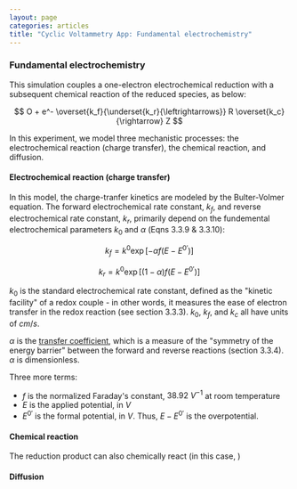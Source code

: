 ```yaml
---
layout: page
categories: articles
title: "Cyclic Voltammetry App: Fundamental electrochemistry"
---
```


### Fundamental electrochemistry

This simulation couples a one-electron electrochemical reduction with a subsequent
chemical reaction of the reduced species, as below:

$$ O + e^- \overset{k_f}{\underset{k_r}{\leftrightarrows}} R \overset{k_c}{\rightarrow} Z $$

In this experiment, we model three mechanistic processes: the electrochemical
reaction (charge transfer), the chemical reaction, and diffusion.

#### Electrochemical reaction (charge transfer)

In this model, the charge-tranfer kinetics are modeled by the Bulter-Volmer equation.
The forward electrochemical rate constant, $k_f$, and reverse electrochemical
rate constant, $k_r$, primarily depend on the fundemental electrochemical
parameters $k_0$ and $\alpha$ (Eqns 3.3.9 & 3.3.10):

$$ k_f = k^0 \exp[{-\alpha f (E - E^{0'})}] $$

$$ k_r = k^0 \exp[{(1-\alpha) f (E - E^{0'})}] $$

$k_0$ is the standard electrochemical rate constant, defined as the "kinetic
facility" of a redox couple - in other words, it measures the ease of electron
transfer in the redox reaction (see section 3.3.3).
$k_0$, $k_f$, and $k_c$ all have units of $cm/s$.

$\alpha$ is the
[transfer coefficient](https://en.wikipedia.org/wiki/Charge_transfer_coefficient),
which is a measure of the "symmetry of the energy barrier"
between the forward and reverse reactions (section 3.3.4).
$\alpha$ is dimensionless.

Three more terms:
- $f$ is the normalized Faraday's constant, $\text{38.92 }  V^{-1}$ at room temperature
- $E$ is the applied potential, in $V$
- $E^{0'}$ is the formal potential, in $V$. Thus, $E - E^{0'}$ is the overpotential.

#### Chemical reaction
The reduction product can also chemically react (in this case, )

#### Diffusion
